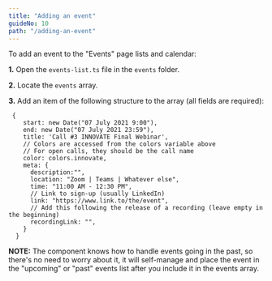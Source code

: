 ```yaml
---
title: "Adding an event"
guideNo: 10
path: "/adding-an-event"
---
```


To add an event to the "Events" page lists and calendar:

**1.** Open the `events-list.ts` file in the `events` folder.

**2.** Locate the `events` array.

**3.** Add an item of the following structure to the array (all fields are required):

```
 {
    start: new Date("07 July 2021 9:00"),
    end: new Date("07 July 2021 23:59"),
    title: 'Call #3 INNOVATE Final Webinar',
    // Colors are accessed from the colors variable above
    // For open calls, they should be the call name
    color: colors.innovate,
    meta: {
      description:"",
      location: "Zoom | Teams | Whatever else",
      time: "11:00 AM - 12:30 PM",
      // Link to sign-up (usually LinkedIn)
      link: "https://www.link.to/the/event",
      // Add this following the release of a recording (leave empty in the beginning)
      recordingLink: "",
    }
  }

```

**NOTE:** The component knows how to handle events going in the past, so there's no need to worry about it, it will self-manage and place the event in the "upcoming" or "past" events list after you include it in the events array.
